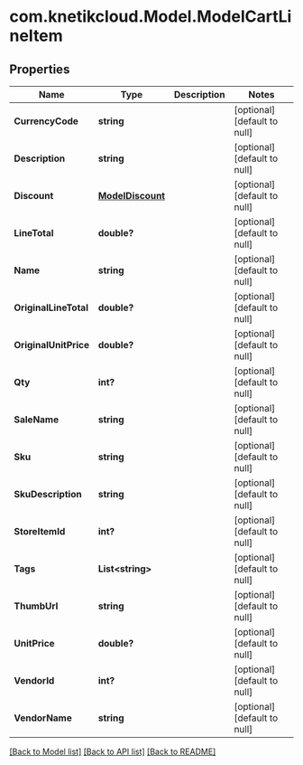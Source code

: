 # com.knetikcloud.Model.ModelCartLineItem
## Properties

Name | Type | Description | Notes
------------ | ------------- | ------------- | -------------
**CurrencyCode** | **string** |  | [optional] [default to null]
**Description** | **string** |  | [optional] [default to null]
**Discount** | [**ModelDiscount**](ModelDiscount.md) |  | [optional] [default to null]
**LineTotal** | **double?** |  | [optional] [default to null]
**Name** | **string** |  | [optional] [default to null]
**OriginalLineTotal** | **double?** |  | [optional] [default to null]
**OriginalUnitPrice** | **double?** |  | [optional] [default to null]
**Qty** | **int?** |  | [optional] [default to null]
**SaleName** | **string** |  | [optional] [default to null]
**Sku** | **string** |  | [optional] [default to null]
**SkuDescription** | **string** |  | [optional] [default to null]
**StoreItemId** | **int?** |  | [optional] [default to null]
**Tags** | **List&lt;string&gt;** |  | [optional] [default to null]
**ThumbUrl** | **string** |  | [optional] [default to null]
**UnitPrice** | **double?** |  | [optional] [default to null]
**VendorId** | **int?** |  | [optional] [default to null]
**VendorName** | **string** |  | [optional] [default to null]

[[Back to Model list]](../README.md#documentation-for-models) [[Back to API list]](../README.md#documentation-for-api-endpoints) [[Back to README]](../README.md)

